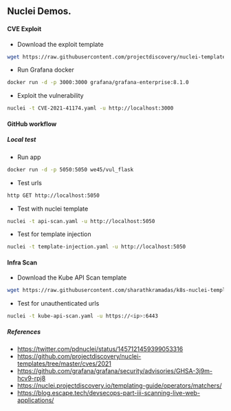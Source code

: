## Nuclei Demos.

#### CVE Exploit

* Download the exploit template

```bash
wget https://raw.githubusercontent.com/projectdiscovery/nuclei-templates/master/cves/2021/CVE-2021-41174.yaml
```

* Run Grafana docker

```bash
docker run -d -p 3000:3000 grafana/grafana-enterprise:8.1.0
```

* Exploit the vulnerability

```bash
nuclei -t CVE-2021-41174.yaml -u http://localhost:3000
```


#### GitHub workflow

##### Local test

* Run app

```bash
docker run -d -p 5050:5050 we45/vul_flask
```

* Test urls

```bash
http GET http://localhost:5050
```

* Test with nuclei template

```bash
nuclei -t api-scan.yaml -u http://localhost:5050
```

* Test for template injection

```bash
nuclei -t template-injection.yaml -u http://localhost:5050
```


#### Infra Scan

* Download the Kube API Scan template

```bash
wget https://raw.githubusercontent.com/sharathkramadas/k8s-nuclei-templates/main/kube-api-scan.yaml
```

* Test for unauthenticated urls

```bash
nuclei -t kube-api-scan.yaml -u https://<ip>:6443
```

##### References

* https://twitter.com/pdnuclei/status/1457121459399053316
* https://github.com/projectdiscovery/nuclei-templates/tree/master/cves/2021
* https://github.com/grafana/grafana/security/advisories/GHSA-3j9m-hcv9-rpj8
* https://nuclei.projectdiscovery.io/templating-guide/operators/matchers/
* https://blog.escape.tech/devsecops-part-iii-scanning-live-web-applications/
